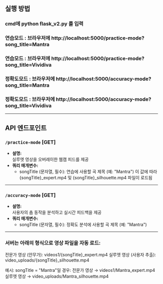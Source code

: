 ## 실행 방법

### cmd에 python flask_v2.py 를 입력  
### **연습모드** : 브라우저에 http://localhost:5000/practice-mode?song_title=Mantra
### **연습모드** : 브라우저에 http://localhost:5000/practice-mode?song_title=Vividiva

### **정확도모드** : 브라우저에 http://localhost:5000/accuracy-mode?song_title=Mantra
### **정확도모드** : 브라우저에 http://localhost:5000/accuracy-mode?song_title=Vividiva

---

## API 엔드포인트

### `/practice-mode` [GET]
- **설명:**  
  실루엣 영상을 오버레이한 웹캠 피드를 제공
- **쿼리 매개변수:**  
  - songTitle (문자열, 필수): 연습에 사용할 곡 제목 (예: "Mantra")
이 값에 따라 {songTitle}_expert.mp4 및 {songTitle}_silhouette.mp4 파일이 로드됨

---

### `/accuracy-mode` [GET]
- **설명:**  
  사용자의 춤 동작을 분석하고 실시간 피드백을 제공
- **쿼리 매개변수:**  
  - songTitle (문자열, 필수): 정확도 분석에 사용할 곡 제목 (예: "Mantra")

---

### 서버는 아래의 형식으로 영상 파일을 자동 로드:

전문가 영상 (안무가): videos1/{songTitle}_expert.mp4
실루엣 영상 (사용자 추출): video_uploads/{songTitle}_silhouette.mp4

예시:
songTitle = "Mantra"일 경우:
 전문가 영상 → videos1/Mantra_expert.mp4
 실루엣 영상 → video_uploads/Mantra_silhouette.mp4
